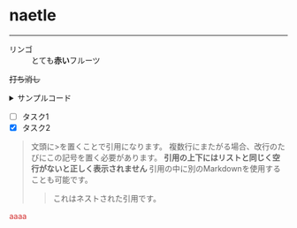# naetle



*****




<dl>
  <dt>リンゴ</dt>
  <dd> とても<strong>赤い</strong>フルーツ </dd>
</dl>



~~打ち消し~~



<details><summary>サンプルコード</summary>

(上に空行が必要)

```rb
puts 'Hello, World'
```
</details>


- [ ] タスク1
- [x] タスク2

> 文頭に>を置くことで引用になります。
> 複数行にまたがる場合、改行のたびにこの記号を置く必要があります。
> **引用の上下にはリストと同じく空行がないと正しく表示されません**
> 引用の中に別のMarkdownを使用することも可能です。
> 
> > これはネストされた引用です。


<span style="color: #d32f2f">aaaa</span>
